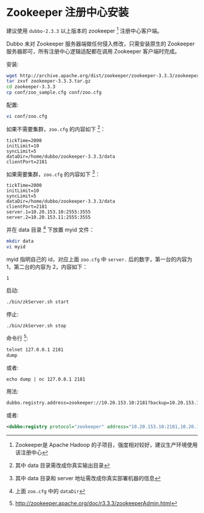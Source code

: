 # Zookeeper 注册中心安装

建议使用 `dubbo-2.3.3` 以上版本的 zookeeper [^1] 注册中心客户端。

Dubbo 未对 Zookeeper 服务器端做任何侵入修改，只需安装原生的 Zookeeper 服务器即可，所有注册中心逻辑适配都在调用 Zookeeper 客户端时完成。

安装:

```sh
wget http://archive.apache.org/dist/zookeeper/zookeeper-3.3.3/zookeeper-3.3.3.tar.gz
tar zxvf zookeeper-3.3.3.tar.gz
cd zookeeper-3.3.3
cp conf/zoo_sample.cfg conf/zoo.cfg
```

配置:

```sh
vi conf/zoo.cfg
```

如果不需要集群，`zoo.cfg` 的内容如下 [^2]：

```properties
tickTime=2000
initLimit=10
syncLimit=5
dataDir=/home/dubbo/zookeeper-3.3.3/data
clientPort=2181
```

如果需要集群，`zoo.cfg` 的内容如下 [^3]：

```properties
tickTime=2000
initLimit=10
syncLimit=5
dataDir=/home/dubbo/zookeeper-3.3.3/data
clientPort=2181
server.1=10.20.153.10:2555:3555
server.2=10.20.153.11:2555:3555
```

并在 data 目录 [^4] 下放置 myid 文件：

```sh
mkdir data
vi myid
```

myid 指明自己的 id，对应上面 `zoo.cfg` 中 `server.` 后的数字，第一台的内容为 1，第二台的内容为 2，内容如下：

```
1
```

启动:

```sh
./bin/zkServer.sh start
```

停止:

```sh
./bin/zkServer.sh stop
```

命令行 [^5]: 

```sh
telnet 127.0.0.1 2181
dump
```

或者:

```shell
echo dump | nc 127.0.0.1 2181
```

用法:

```xml
dubbo.registry.address=zookeeper://10.20.153.10:2181?backup=10.20.153.11:2181
```

或者:

```xml
<dubbo:registry protocol="zookeeper" address="10.20.153.10:2181,10.20.153.11:2181" />
```

[^1]: Zookeeper是 Apache Hadoop 的子项目，强度相对较好，建议生产环境使用该注册中心
[^2]: 其中 data 目录需改成你真实输出目录
[^3]: 其中 data 目录和 server 地址需改成你真实部署机器的信息
[^4]: 上面 `zoo.cfg` 中的 `dataDir`
[^5]: http://zookeeper.apache.org/doc/r3.3.3/zookeeperAdmin.html
